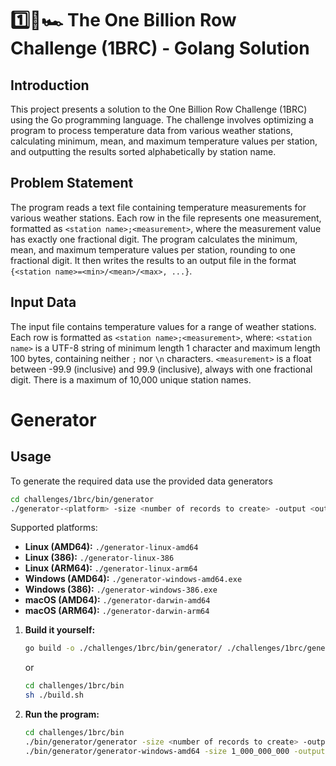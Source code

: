 # 1️⃣🐝🏎️ The One Billion Row Challenge (1BRC) - Golang Solution

## Introduction

This project presents a solution to the One Billion Row Challenge (1BRC) using the Go programming language. The
challenge involves optimizing a program to process temperature data from various weather stations, calculating minimum,
mean, and maximum temperature values per station, and outputting the results sorted alphabetically by station name.

## Problem Statement

The program reads a text file containing temperature measurements for various weather stations. Each row in the file
represents one measurement, formatted as `<station name>;<measurement>`, where the measurement value has exactly one
fractional digit. The program calculates the minimum, mean, and maximum temperature values per station, rounding to one
fractional digit. It then writes the results to an output file in the
format `{<station name>=<min>/<mean>/<max>, ...}`.

## Input Data

The input file contains temperature values for a range of weather stations.
Each row is formatted as `<station name>;<measurement>`, where:
`<station name>` is a UTF-8 string of minimum length 1 character and maximum length 100 bytes, containing
neither `;` nor `\n` characters.
`<measurement>` is a float between -99.9 (inclusive) and 99.9 (inclusive), always with one fractional digit.
There is a maximum of 10,000 unique station names.

# Generator

## Usage

To generate the required data use the provided data generators

   ```sh
   cd challenges/1brc/bin/generator
  ./generator-<platform> -size <number of records to create> -output <output file>
   ```

Supported platforms:

- **Linux (AMD64):** `./generator-linux-amd64`
- **Linux (386):** `./generator-linux-386`
- **Linux (ARM64):** `./generator-linux-arm64`
- **Windows (AMD64):** `./generator-windows-amd64.exe`
- **Windows (386):** `./generator-windows-386.exe`
- **macOS (AMD64):** `./generator-darwin-amd64`
- **macOS (ARM64):** `./generator-darwin-arm64`

1. **Build it yourself:**
   ```sh
   go build -o ./challenges/1brc/bin/generator/ ./challenges/1brc/generator 
   ```
   or
   ```sh
   cd challenges/1brc/bin
   sh ./build.sh
   ```
2. **Run the program:**
   ```sh
   cd challenges/1brc/bin
   ./bin/generator/generator -size <number of records to create> -output <output file>
   ./bin/generator/generator-windows-amd64 -size 1_000_000_000 -output weather_data.csv
   ```